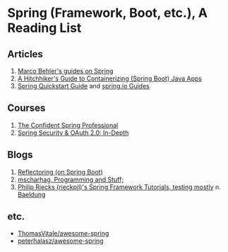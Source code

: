 # Spring (Framework, Boot, etc.), A Reading List

## Articles

1. [Marco Behler's guides on Spring](https://www.marcobehler.com/guides)
2. [A Hitchhiker's Guide to Containerizing (Spring Boot) Java Apps](https://blog.frankel.ch/hitchhiker-guide-containerizing-java-apps/)
3. [Spring Quickstart Guide](https://spring.io/quickstart) and [spring.io Guides](https://spring.io/guides)

## Courses

1. [The Confident Spring Professional](https://www.marcobehler.com/courses/spring-professional)
2. [Spring Security & OAuth 2.0: In-Depth](https://www.marcobehler.com/guides/spring-security-oauth2)

## Blogs

1. [Reflectoring (on Spring Boot)](https://reflectoring.io/categories/spring-boot/)
2. [mscharhag, Programming and Stuff;](https://www.mscharhag.com/)
3. [Philip Riecks (rieckpil)'s Spring Framework Tutorials, testing mostly](https://rieckpil.de/category/spring-framework/)
n. [Baeldung](https://www.baeldung.com/)

## etc.

- [ThomasVitale/awesome-spring](https://github.com/ThomasVitale/awesome-spring)
- [peterhalasz/awesome-spring](https://github.com/peterhalasz/awesome-spring)
